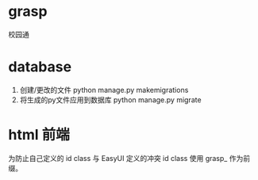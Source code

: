 # grasp
校园通

# database
1. 创建/更改的文件
python manage.py makemigrations
2. 将生成的py文件应用到数据库
python manage.py migrate

# html 前端
为防止自己定义的 id class 与 EasyUI 定义的冲突
id class 使用 grasp_ 作为前缀。
